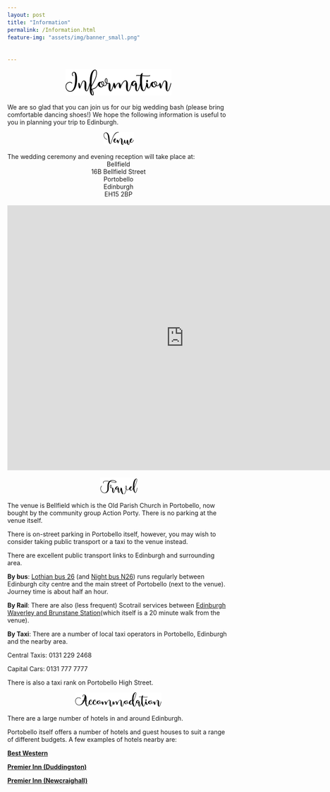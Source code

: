 ```yaml
---
layout: post
title: "Information"
permalink: /Information.html
feature-img: "assets/img/banner_small.png"


---
```

<p style="text-align:center;"><img src="assets/img/information.png" alt="venue"></p>
We are so glad that you can join us for our big wedding bash (please bring comfortable dancing shoes!) We hope the following information is useful to you in planning your trip to Edinburgh.


<p style="text-align:center;"><img src="assets/img/venue.png" alt="venue"></p>
The wedding ceremony and evening reception will take place at:
<center>Bellfield</center>
<center>16B Bellfield Street</center>
<center>Portobello</center>
<center>Edinburgh </center>
<center>EH15 2BP</center>

<br>

<iframe src="https://www.google.com/maps/embed?pb=!1m18!1m12!1m3!1d1116.921090605563!2d-3.1090497941106476!3d55.95210722190251!2m3!1f0!2f0!3f0!3m2!1i1024!2i768!4f13.1!3m3!1m2!1s0x4887b9b02a8b8331%3A0xc4f93777cb5d86ec!2sBellfield!5e0!3m2!1sen!2suk!4v1556315867551!5m2!1sen!2suk" width="800" height="600" frameborder="0" style="border:0" allowfullscreen></iframe>
<br>
<p style="text-align:center;"><img src="assets/img/travel.png" alt="travel"></p>

The venue is Bellfield which is the Old Parish Church in Portobello, now bought by the community group Action Porty. There is no parking at the venue itself. 

There is on-street parking in Portobello itself, however, you may wish to consider taking public transport or a taxi to the venue instead. 

There are excellent public transport links to Edinburgh and surrounding area. 

**By bus**: [Lothian bus 26](https://www.lothianbuses.com/timetable/?service_name=26) (and [Night bus N26](https://www.lothianbuses.com/timetable/?service_name=N26)) runs regularly between Edinburgh city centre and the main street of Portobello (next to the venue). Journey time is about half an hour.

**By Rail**: There are also (less frequent) Scotrail services between [Edinburgh Waverley and Brunstane Station](https://www.thetrainline.com/train-times/brunstane-to-edinburgh-waverley)(which itself is a 20 minute walk from the venue). 

**By Taxi**: There are a number of local taxi operators in Portobello, Edinburgh and the nearby area. 

Central Taxis: 	0131 229 2468

Capital Cars: 0131 777 7777

There is also a taxi rank on Portobello High Street.


<p style="text-align:center;"><img src="assets/img/accommodation.png" alt="accom"></p>

There are a large number of hotels in and around Edinburgh.

Portobello itself offers a number of hotels and guest houses to suit a range of different budgets. A few examples of hotels nearby are:

[<b>Best Western</b>](https://www.bestwestern.co.uk/hotels/best-western-kings-manor-hotel-83448?utm_source=google_places&utm_medium=organic&utm_campaign=Best_Western_Kings_Manor_Hotel) 

[<b>Premier Inn (Duddingston)</b>](https://www.premierinn.com/gb/en/hotels/scotland/lothian/edinburgh/edinburgh-east.html?cid=GLBC_EDILAD)

[<b>Premier Inn (Newcraighall)</b>](https://www.premierinn.com/gb/en/hotels/scotland/lothian/edinburgh/edinburgh-a1-newcraighall.html?cid=GLBC_EDICUD)




